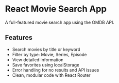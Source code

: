 # React Movie Search App

A full-featured movie search app using the OMDB API.

## Features

- Search movies by title or keyword
- Filter by type: Movie, Series, Episode
- View detailed information
- Save favorites using localStorage
- Error handling for no results and API issues
- Clean, modular code with React Router
